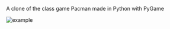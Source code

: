 A clone of the class game Pacman made in Python with PyGame

![example](https://pp.userapi.com/c851524/v851524934/62467/TixJj-FFx20.jpg)
